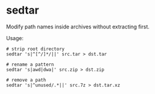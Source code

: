 # sedtar

Modify path names inside archives without extracting first.

Usage:

```shell
# strip root directory
sedtar 's|^[^/]*/||' src.tar > dst.tar

# rename a pattern
sedtar 's|awd|dwa|' src.zip > dst.zip

# remove a path
sedtar 's|^unused/.*||' src.7z > dst.tar.xz
```
